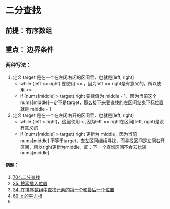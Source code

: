 # 二分查找

## 前提：有序数组

## 重点： 边界条件

### 两种写法：

1. 定义 target 是在一个在左闭右闭的区间里，也就是[left, right]
    - while (left <= right) 要使用 <= ，因为left == right是有意义的，所以使用 <=
    - if (nums[middle] > target) right 要赋值为 middle - 1，因为当前这个nums[middle]一定不是target，那么接下来要查找的左区间结束下标位置就是
      middle - 1
2. 定义 target 是在一个在左闭右开的区间里，也就是[left, right)
    - while (left < right)，这里使用 < ,因为left == right在区间[left, right)是没有意义的
    - if (nums[middle] > target) right 更新为 middle，因为当前nums[middle]
      不等于target，去左区间继续寻找，而寻找区间是左闭右开区间，所以right更新为middle，即：下一个查询区间不会去比较nums[middle]

#### 例题：

1. [704.二分查找](https://leetcode.cn/problems/binary-search/)
2. [35. 搜索插入位置](https://leetcode.cn/problems/search-insert-position/)
3. [34. 在排序数组中查找元素的第一个和最后一个位置](https://leetcode.cn/problems/find-first-and-last-position-of-element-in-sorted-array/)
4. [69. x 的平方根](https://leetcode.cn/problems/sqrtx/)
5. 
